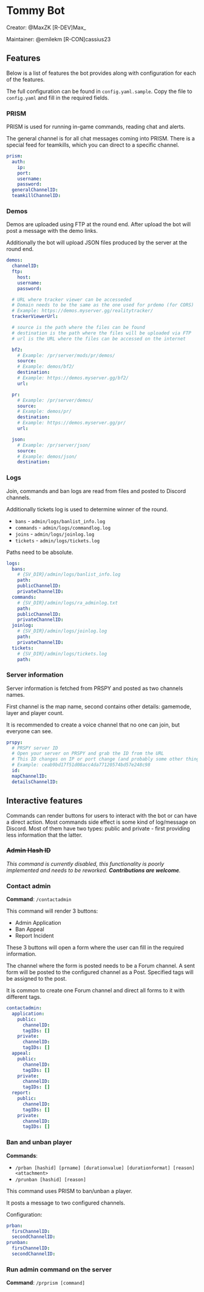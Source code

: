 # Tommy Bot

Creator: @MaxZK [R-DEV]Max_

Maintainer: @emilekm [R-CON]cassius23

## Features

Below is a list of features the bot provides along with configuration for each of the features.

The full configuration can be found in `config.yaml.sample`.
Copy the file to `config.yaml` and fill in the required fields.

### PRISM

PRISM is used for running in-game commands, reading chat and alerts.

The general channel is for all chat messages coming into PRISM.
There is a special feed for teamkills, which you can direct to a specific channel.

```yaml
prism:
  auth:
    ip:
    port:
    username:
    password:
  generalChannelID:
  teamkillChannelID:
```

### Demos

Demos are uploaded using FTP at the round end. After upload the bot will post a message with the demo links.

Additionally the bot will upload JSON files produced by the server at the round end.

```yaml
demos:
  channelID:
  ftp:
    host:
    username:
    password:

  # URL where tracker viewer can be accesseded
  # Domain needs to be the same as the one used for prdemo (for CORS)
  # Example: https://demos.myserver.gg/realitytracker/
  trackerViewerUrl:

  # source is the path where the files can be found
  # destination is the path where the files will be uploaded via FTP
  # url is the URL where the files can be accessed on the internet

  bf2:
    # Example: /pr/server/mods/pr/demos/
    source:
    # Example: demos/bf2/
    destination:
    # Example: https://demos.myserver.gg/bf2/
    url:

  pr:
    # Example: /pr/server/demos/
    source:
    # Example: demos/pr/
    destination:
    # Example: https://demos.myserver.gg/pr/
    url:

  json:
    # Example: /pr/server/json/
    source:
    # Example: demos/json/
    destination:
```

### Logs

Join, commands and ban logs are read from files and posted to Discord channels.

Additionally tickets log is used to determine winner of the round.

- `bans` - `admin/logs/banlist_info.log`
- `commands` - `admin/logs/commandlog.log`
- `joins` - `admin/logs/joinlog.log`
- `tickets` - `admin/logs/tickets.log`

Paths need to be absolute.

```yaml
logs:
  bans:
    # {SV_DIR}/admin/logs/banlist_info.log
    path:
    publicChannelID:
    privateChannelID:
  commands:
    # {SV_DIR}/admin/logs/ra_adminlog.txt
    path:
    publicChannelID:
    privateChannelID:
  joinlog:
    # {SV_DIR}/admin/logs/joinlog.log
    path:
    privateChannelID:
  tickets:
    # {SV_DIR}/admin/logs/tickets.log
    path:
```

### Server information

Server information is fetched from PRSPY and posted as two channels names.

First channel is the map name, second contains other details: gamemode, layer and player count.

It is recommended to create a voice channel that no one can join, but everyone can see.

```yaml
prspy:
  # PRSPY server ID
  # Open your server on PRSPY and grab the ID from the URL
  # This ID changes on IP or port change (and probably some other things)
  # Example: ceab9bd17f51d08acc4da77120574bd57e248c98
  id:
  mapChannelID:
  detailsChannelID:
```

## Interactive features

Commands can render buttons for users to interact with the bot or can have a direct action.
Most commands side effect is some kind of log/message on Discord.
Most of them have two types: public and private - first providing less information that the latter.

### ~~Admin Hash ID~~

*This command is currently disabled, this functionality is poorly implemented and needs to be reworked. **Contributions are welcome**.*

### Contact admin

**Command**: `/contactadmin`

This command will render 3 buttons:

- Admin Application
- Ban Appeal
- Report Incident

These 3 buttons will open a form where the user can fill in the required information.

The channel where the form is posted needs to be a Forum channel.
A sent form will be posted to the configured channel as a Post.
Specified tags will be assigned to the post.

It is common to create one Forum channel and direct all forms to it with different tags.

```yaml
contactadmin:
  application:
    public:
      channelID:
      tagIDs: []
    private:
      channelID:
      tagIDs: []
  appeal:
    public:
      channelID:
      tagIDs: []
    private:
      channelID:
      tagIDs: []
  report:
    public:
      channelID:
      tagIDs: []
    private:
      channelID:
      tagIDs: []
```

### Ban and unban player

**Commands**:
- `/prban [hashid] [prname] [durationvalue] [durationformat] [reason] <attachment>`
- `/prunban [hashid] [reason]`

This command uses PRISM to ban/unban a player.

It posts a message to two configured channels.

Configuration:
```yaml
prban:
  firsChannelID:
  secondChannelID:
prunban:
  firsChannelID:
  secondChannelID:
```

### Run admin command on the server

**Command**: `/prprism [command]`
